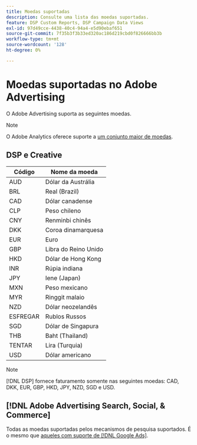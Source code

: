 ```yaml
---
title: Moedas suportadas
description: Consulte uma lista das moedas suportadas.
feature: DSP Custom Reports, DSP Campaign Data Views
exl-id: 97d49cce-4438-40c4-94a4-e5d90ebaf651
source-git-commit: 7f35b3f3b33ed320ac186d219cbd0f826666bb3b
workflow-type: tm+mt
source-wordcount: '128'
ht-degree: 0%

---
```


# Moedas suportadas no Adobe Advertising

O Adobe Advertising suporta as seguintes moedas.


>[!NOTE]
>
>O Adobe Analytics oferece suporte a [um conjunto maior de moedas](https://experienceleague.adobe.com/docs/analytics/implementation/vars/config-vars/currencycode.html).

## DSP e Creative

| Código | Nome da moeda |
| ------ | -------------- |
| AUD | Dólar da Austrália |
| BRL | Real (Brazil) |
| CAD | Dólar canadense |
| CLP | Peso chileno |
| CNY | Renminbi chinês |
| DKK | Coroa dinamarquesa |
| EUR | Euro |
| GBP | Libra do Reino Unido |
| HKD | Dólar de Hong Kong |
| INR | Rúpia indiana |
| JPY | Iene (Japan) |
| MXN | Peso mexicano |
| MYR | Ringgit malaio |
| NZD | Dólar neozelandês |
| ESFREGAR | Rublos Russos |
| SGD | Dólar de Singapura |
| THB | Baht (Thailand) |
| TENTAR | Lira (Turquia) |
| USD | Dólar americano |

>[!NOTE]
>
> [!DNL DSP] fornece faturamento somente nas seguintes moedas: CAD, DKK, EUR, GBP, HKD, JPY, NZD, SGD e USD.

## [!DNL Adobe Advertising Search, Social, & Commerce]

Todas as moedas suportadas pelos mecanismos de pesquisa suportados. É o mesmo que [aqueles com suporte de [!DNL Google Ads]](https://developers.google.com/adwords/api/docs/appendix/codes-formats#currency-codes).

